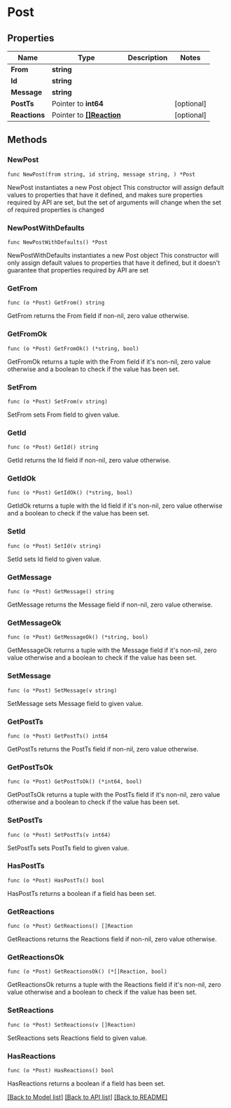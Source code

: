 # Post

## Properties

Name | Type | Description | Notes
------------ | ------------- | ------------- | -------------
**From** | **string** |  | 
**Id** | **string** |  | 
**Message** | **string** |  | 
**PostTs** | Pointer to **int64** |  | [optional] 
**Reactions** | Pointer to [**[]Reaction**](Reaction.md) |  | [optional] 

## Methods

### NewPost

`func NewPost(from string, id string, message string, ) *Post`

NewPost instantiates a new Post object
This constructor will assign default values to properties that have it defined,
and makes sure properties required by API are set, but the set of arguments
will change when the set of required properties is changed

### NewPostWithDefaults

`func NewPostWithDefaults() *Post`

NewPostWithDefaults instantiates a new Post object
This constructor will only assign default values to properties that have it defined,
but it doesn't guarantee that properties required by API are set

### GetFrom

`func (o *Post) GetFrom() string`

GetFrom returns the From field if non-nil, zero value otherwise.

### GetFromOk

`func (o *Post) GetFromOk() (*string, bool)`

GetFromOk returns a tuple with the From field if it's non-nil, zero value otherwise
and a boolean to check if the value has been set.

### SetFrom

`func (o *Post) SetFrom(v string)`

SetFrom sets From field to given value.


### GetId

`func (o *Post) GetId() string`

GetId returns the Id field if non-nil, zero value otherwise.

### GetIdOk

`func (o *Post) GetIdOk() (*string, bool)`

GetIdOk returns a tuple with the Id field if it's non-nil, zero value otherwise
and a boolean to check if the value has been set.

### SetId

`func (o *Post) SetId(v string)`

SetId sets Id field to given value.


### GetMessage

`func (o *Post) GetMessage() string`

GetMessage returns the Message field if non-nil, zero value otherwise.

### GetMessageOk

`func (o *Post) GetMessageOk() (*string, bool)`

GetMessageOk returns a tuple with the Message field if it's non-nil, zero value otherwise
and a boolean to check if the value has been set.

### SetMessage

`func (o *Post) SetMessage(v string)`

SetMessage sets Message field to given value.


### GetPostTs

`func (o *Post) GetPostTs() int64`

GetPostTs returns the PostTs field if non-nil, zero value otherwise.

### GetPostTsOk

`func (o *Post) GetPostTsOk() (*int64, bool)`

GetPostTsOk returns a tuple with the PostTs field if it's non-nil, zero value otherwise
and a boolean to check if the value has been set.

### SetPostTs

`func (o *Post) SetPostTs(v int64)`

SetPostTs sets PostTs field to given value.

### HasPostTs

`func (o *Post) HasPostTs() bool`

HasPostTs returns a boolean if a field has been set.

### GetReactions

`func (o *Post) GetReactions() []Reaction`

GetReactions returns the Reactions field if non-nil, zero value otherwise.

### GetReactionsOk

`func (o *Post) GetReactionsOk() (*[]Reaction, bool)`

GetReactionsOk returns a tuple with the Reactions field if it's non-nil, zero value otherwise
and a boolean to check if the value has been set.

### SetReactions

`func (o *Post) SetReactions(v []Reaction)`

SetReactions sets Reactions field to given value.

### HasReactions

`func (o *Post) HasReactions() bool`

HasReactions returns a boolean if a field has been set.


[[Back to Model list]](../README.md#documentation-for-models) [[Back to API list]](../README.md#documentation-for-api-endpoints) [[Back to README]](../README.md)


